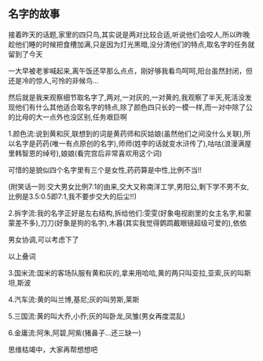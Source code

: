 ## 名字的故事 ##

接着昨天的话题,家里的四只鸟,其实说是两对比较合适,听说他们会咬人,所以昨晚趁他们睡的时候把食槽加满,只是因为灯光黑暗,没分清他们的特点,取名字的任务就留到了今天

 

一大早被老爹喊起来,离午饭还早那么点点，刚好够我看鸟呵呵,阳台虽然封闭，但还是冷的惊人,可怜的非候鸟...

 

然后就是我来观察细节取名字了,两对,一对灰的,一对黄的,我观察了半天,死活没发现他们有什么其他适合取名字的特点,除了颜色四只长的一模一样,而一对中除了公的比母的大一点外也没区别,任务艰巨啊

 

 

1.颜色流:说到黄和灰,联想到的词是黄药师和灰姑娘(虽然他们之间没什么关联),所以名字是药药(唯一有点原创的名字),师师(姓李的话就变水浒传了),咕咕(浪漫满屋里韩智恩的绰号),娘娘(看完宫后非常喜欢用这个词)

 

可惜的是貌似四个名字里有三个是女性,药药算是中性,比例不当!!

(附笑话一则:交大男女比例7:1的由来,交大又称南洋工学,男阳公,剩下学不男不女,比例是3.5:0.5即7:1,我不要步交大的后尘!!)

 

2.拆字流:我的名字正好是左右结构,拆给他们:雯雯(好象电视剧里的女主名字,和蒙蒙差不多),刀刀(好象是狗的名字),木暮(其实我觉得鹦鹉戴眼镜超级可爱的),依依

 

男女协调,可以考虑下了

 

以上叠词

 

3.国米流:国米的客场队服有黄和灰的,拿来用哈哈,黄的两只叫亚拉,亚索,灰的叫斯坦,斯波

 

4.汽车流:黄的叫兰博,基尼;灰的叫劳斯,莱斯

 

5.三国流:黄的叫大乔,小乔;灰的叫卧龙,凤雏(男女再度混乱)

 

6.金庸流:阿朱,阿碧,阿紫(猪鼻子...还三缺一)

 

思维枯竭中，大家再帮想想吧